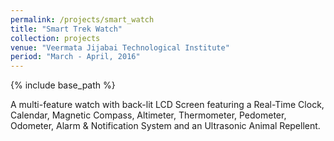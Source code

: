 ```yaml
---
permalink: /projects/smart_watch
title: "Smart Trek Watch"
collection: projects
venue: "Veermata Jijabai Technological Institute"
period: "March - April, 2016"
---
```


{% include base_path %}

A multi-feature watch with back-lit LCD Screen featuring a Real-Time Clock, Calendar, Magnetic Compass, Altimeter,
Thermometer, Pedometer, Odometer, Alarm & Notification System and an Ultrasonic Animal Repellent.
